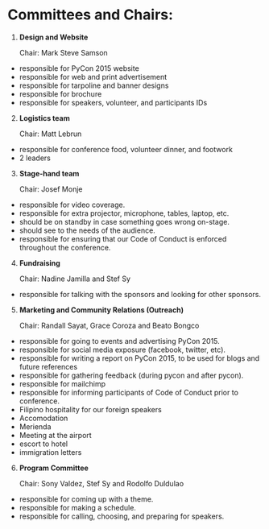Committees and Chairs:
=====================

1. **Design and Website**

   Chair: Mark Steve Samson
  * responsible for PyCon 2015 website
  * responsible for web and print advertisement
  * responsible for tarpoline and banner designs
  * responsible for brochure
  * responsible for speakers, volunteer, and participants IDs

2. **Logistics team**

   Chair: Matt Lebrun
  * responsible for conference food, volunteer dinner, and footwork
  * 2 leaders

3. **Stage-hand team**

   Chair: Josef Monje
  * responsible for video coverage.
  * responsible for extra projector, microphone, tables, laptop, etc.
  * should be on standby in case something goes wrong on-stage.
  * should see to the needs of the audience.
  * responsible for ensuring that our Code of Conduct is enforced throughout the conference.

4. **Fundraising**

   Chair: Nadine Jamilla and Stef Sy
  * responsible for talking with the sponsors and looking for other sponsors.

5. **Marketing and Community Relations (Outreach)**

   Chair: Randall Sayat, Grace Coroza and Beato Bongco
  * responsible for going to events and advertising PyCon 2015.
  * responsible for social media exposure (facebook, twitter, etc).
  * responsible for writing a report on PyCon 2015, to be used for blogs and future references
  * responsible for gathering feedback (during pycon and after pycon).
  * responsible for mailchimp
  * responsible for informing participants of Code of Conduct prior to conference.
  * Filipino hospitality for our foreign speakers 
   * Accomodation
   * Merienda
   * Meeting at the airport
   * escort to hotel
   * immigration letters

6. **Program Committee**

   Chair: Sony Valdez, Stef Sy and Rodolfo Duldulao
  * responsible for coming up with a theme.
  * responsible for making a schedule.
  * responsible for calling, choosing, and preparing for speakers.
